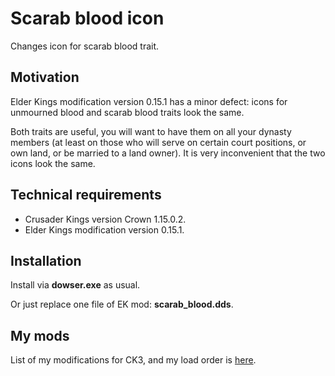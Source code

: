 # Scarab blood icon

Changes icon for scarab blood trait.

## Motivation

Elder Kings modification version 0.15.1 has a minor defect: icons for unmourned blood and scarab blood traits look the same.

Both traits are useful, you will want to have them on all your dynasty members (at least on those who will serve on certain court positions, or own land, or be married to a land owner). It is very inconvenient that the two icons look the same.

## Technical requirements

* Crusader Kings version Crown 1.15.0.2.
* Elder Kings modification version 0.15.1.

## Installation

Install via **dowser.exe** as usual.

Or just replace one file of EK mod: **scarab_blood.dds**.

## My mods

List of my modifications for CK3, and my load order is [here](https://gist.github.com/krisk0/3c51136a877afd606c184a575400922f).
